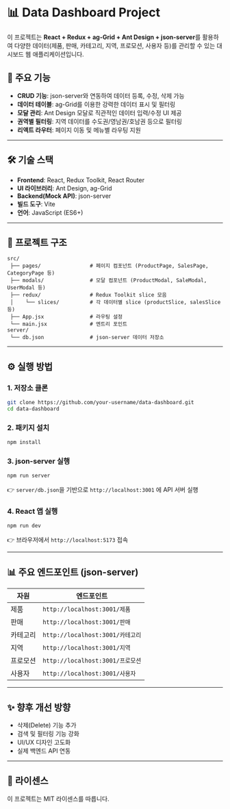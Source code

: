 # 📊 Data Dashboard Project

이 프로젝트는 **React + Redux + ag-Grid + Ant Design + json-server**를 활용하여 
다양한 데이터(제품, 판매, 카테고리, 지역, 프로모션, 사용자 등)를 관리할 수 있는 대시보드 웹 애플리케이션입니다.  

## 🚀 주요 기능

- **CRUD 기능**: json-server와 연동하여 데이터 등록, 수정, 삭제 가능
- **데이터 테이블**: ag-Grid를 이용한 강력한 데이터 표시 및 필터링
- **모달 관리**: Ant Design 모달로 직관적인 데이터 입력/수정 UI 제공
- **권역별 필터링**: 지역 데이터를 수도권/영남권/호남권 등으로 필터링
- **리액트 라우터**: 페이지 이동 및 메뉴별 라우팅 지원

---

## 🛠 기술 스택

- **Frontend**: React, Redux Toolkit, React Router
- **UI 라이브러리**: Ant Design, ag-Grid
- **Backend(Mock API)**: json-server
- **빌드 도구**: Vite
- **언어**: JavaScript (ES6+)

---

## 📂 프로젝트 구조

```plaintext
src/
 ├── pages/                # 페이지 컴포넌트 (ProductPage, SalesPage, CategoryPage 등)
 ├── modals/               # 모달 컴포넌트 (ProductModal, SaleModal, UserModal 등)
 ├── redux/                # Redux Toolkit slice 모음
 │    └── slices/          # 각 데이터별 slice (productSlice, salesSlice 등)
 ├── App.jsx               # 라우팅 설정
 └── main.jsx              # 엔트리 포인트
server/
 └── db.json               # json-server 데이터 저장소
```

---

## ⚙️ 실행 방법

### 1. 저장소 클론
```bash
git clone https://github.com/your-username/data-dashboard.git
cd data-dashboard
```

### 2. 패키지 설치
```bash
npm install
```

### 3. json-server 실행
```bash
npm run server
```
👉 `server/db.json`을 기반으로 `http://localhost:3001` 에 API 서버 실행

### 4. React 앱 실행
```bash
npm run dev
```
👉 브라우저에서 `http://localhost:5173` 접속

---

## 📊 주요 엔드포인트 (json-server)

| 자원 | 엔드포인트               |
|------|--------------------------|
| 제품 | `http://localhost:3001/제품` |
| 판매 | `http://localhost:3001/판매` |
| 카테고리 | `http://localhost:3001/카테고리` |
| 지역 | `http://localhost:3001/지역` |
| 프로모션 | `http://localhost:3001/프로모션` |
| 사용자 | `http://localhost:3001/사용자` |

---

## ✨ 향후 개선 방향

- 삭제(Delete) 기능 추가
- 검색 및 필터링 기능 강화
- UI/UX 디자인 고도화
- 실제 백엔드 API 연동

---

## 📄 라이센스

이 프로젝트는 MIT 라이센스를 따릅니다.
